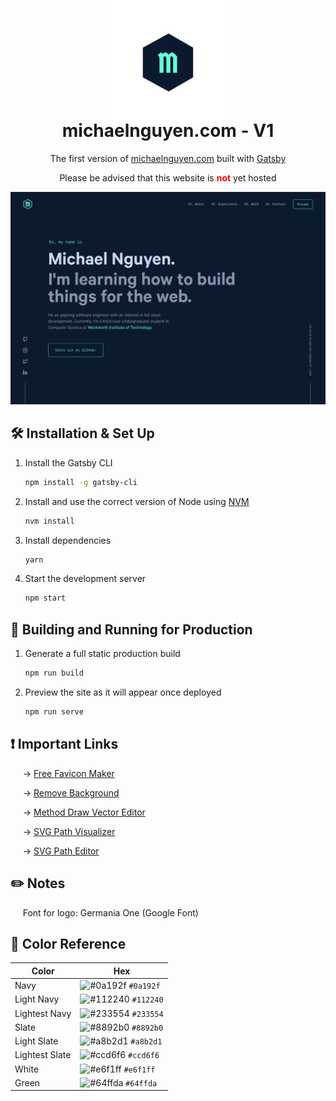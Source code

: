 <div align="center">
  <img src="src/images/logo.png" alt="Logo" style="width:200px; height:200px; margin:-50px;"/>
</div>
<h1 align="center">
  michaelnguyen.com - V1
</h1>
<p align="center">
  The first version of <a href="https://michaelnguyen.com"
  target="_blank">michaelnguyen.com</a> built with <a href="https://www.gatsbyjs.org/" target="_blank">Gatsby</a>
</p>
<p align="center">
  Please be advised that this website is <span style="font-weight:bold; color:red;">not</span> yet hosted
</p>

![demo](src/images/demo.png)

## 🛠 Installation & Set Up

1. Install the Gatsby CLI

   ```sh
   npm install -g gatsby-cli
   ```

2. Install and use the correct version of Node using [NVM](https://github.com/nvm-sh/nvm)

   ```sh
   nvm install
   ```

3. Install dependencies

   ```sh
   yarn
   ```

4. Start the development server

   ```sh
   npm start
   ```

## 🚀 Building and Running for Production

1. Generate a full static production build

   ```sh
   npm run build
   ```

1. Preview the site as it will appear once deployed

   ```sh
   npm run serve
   ```

## ❗ Important Links

&nbsp;&nbsp;&nbsp;&nbsp; &rarr; [Free Favicon Maker](https://formito.com/tools/favicon)

&nbsp;&nbsp;&nbsp;&nbsp; &rarr; [Remove Background](https://www.remove.bg)

&nbsp;&nbsp;&nbsp;&nbsp; &rarr; [Method Draw Vector Editor](https://editor.method.ac)

&nbsp;&nbsp;&nbsp;&nbsp; &rarr; [SVG Path Visualizer](https://svg-path-visualizer.netlify.app/#M140%2020C73%2020%2020%2074%2020%20140c0%20135%20136%20170%20228%20303%2088-132%20229-173%20229-303%200-66-54-120-120-120-48%200-90%2028-109%2069-19-41-60-69-108-69z)

&nbsp;&nbsp;&nbsp;&nbsp; &rarr; [SVG Path Editor](https://svg-path-visualizer.netlify.app/#M140%2020C73%2020%2020%2074%2020%20140c0%20135%20136%20170%20228%20303%2088-132%20229-173%20229-303%200-66-54-120-120-120-48%200-90%2028-109%2069-19-41-60-69-108-69z)

## ✏️ Notes

&nbsp;&nbsp;&nbsp;&nbsp; Font for logo: Germania One (Google Font)

## 🎨 Color Reference

| Color          | Hex                                                                |
| -------------- | ------------------------------------------------------------------ |
| Navy           | ![#0a192f](https://via.placeholder.com/10/0a192f?text=+) `#0a192f` |
| Light Navy     | ![#112240](https://via.placeholder.com/10/0a192f?text=+) `#112240` |
| Lightest Navy  | ![#233554](https://via.placeholder.com/10/303C55?text=+) `#233554` |
| Slate          | ![#8892b0](https://via.placeholder.com/10/8892b0?text=+) `#8892b0` |
| Light Slate    | ![#a8b2d1](https://via.placeholder.com/10/a8b2d1?text=+) `#a8b2d1` |
| Lightest Slate | ![#ccd6f6](https://via.placeholder.com/10/ccd6f6?text=+) `#ccd6f6` |
| White          | ![#e6f1ff](https://via.placeholder.com/10/e6f1ff?text=+) `#e6f1ff` |
| Green          | ![#64ffda](https://via.placeholder.com/10/64ffda?text=+) `#64ffda` |

